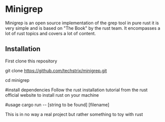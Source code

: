 # Minigrep
Minigrep is an open source implementation of the grep tool in pure rust it is very simple and is based on "The Book" by the rust team. It encompasses a lot of rust topics 
and covers a lot of content.
## Installation
First clone this repository

git clone https://github.com/techstrix/minigrep.git

cd minigrep

#install dependencies
Follow the rust installation tutorial from the rust official website to install rust on your machine


#usage
cargo run -- [string to  be found] [filename]

This is in no way a real project but rather something to toy with rust
